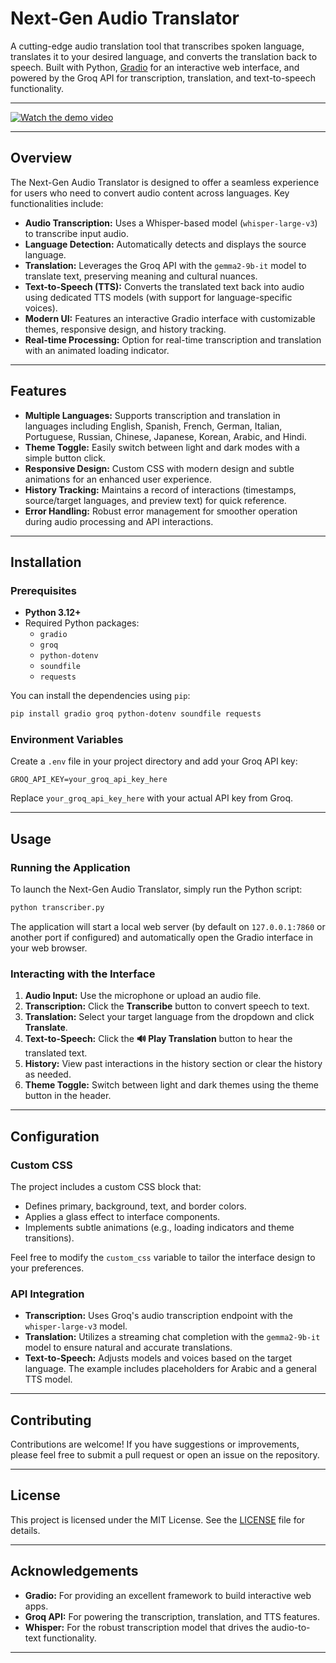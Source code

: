 # Next-Gen Audio Translator

A cutting-edge audio translation tool that transcribes spoken language, translates it to your desired language, and converts the translation back to speech. Built with Python, [Gradio](https://gradio.app/) for an interactive web interface, and powered by the Groq API for transcription, translation, and text-to-speech functionality.

---

[![Watch the demo video](https://img.youtube.com/vi/JSHGy0kh9_Q/maxresdefault.jpg)](https://youtu.be/JSHGy0kh9_Q)

---

## Overview

The Next-Gen Audio Translator is designed to offer a seamless experience for users who need to convert audio content across languages. Key functionalities include:

- **Audio Transcription:** Uses a Whisper-based model (`whisper-large-v3`) to transcribe input audio.
- **Language Detection:** Automatically detects and displays the source language.
- **Translation:** Leverages the Groq API with the `gemma2-9b-it` model to translate text, preserving meaning and cultural nuances.
- **Text-to-Speech (TTS):** Converts the translated text back into audio using dedicated TTS models (with support for language-specific voices).
- **Modern UI:** Features an interactive Gradio interface with customizable themes, responsive design, and history tracking.
- **Real-time Processing:** Option for real-time transcription and translation with an animated loading indicator.

---

## Features

- **Multiple Languages:** Supports transcription and translation in languages including English, Spanish, French, German, Italian, Portuguese, Russian, Chinese, Japanese, Korean, Arabic, and Hindi.
- **Theme Toggle:** Easily switch between light and dark modes with a simple button click.
- **Responsive Design:** Custom CSS with modern design and subtle animations for an enhanced user experience.
- **History Tracking:** Maintains a record of interactions (timestamps, source/target languages, and preview text) for quick reference.
- **Error Handling:** Robust error management for smoother operation during audio processing and API interactions.

---

## Installation

### Prerequisites

- **Python 3.12+**
- Required Python packages:
  - `gradio`
  - `groq`
  - `python-dotenv`
  - `soundfile`
  - `requests`

You can install the dependencies using `pip`:

```bash
pip install gradio groq python-dotenv soundfile requests
```

### Environment Variables

Create a `.env` file in your project directory and add your Groq API key:

```env
GROQ_API_KEY=your_groq_api_key_here
```

Replace `your_groq_api_key_here` with your actual API key from Groq.

---

## Usage

### Running the Application

To launch the Next-Gen Audio Translator, simply run the Python script:

```bash
python transcriber.py
```

The application will start a local web server (by default on `127.0.0.1:7860` or another port if configured) and automatically open the Gradio interface in your web browser.

### Interacting with the Interface

1. **Audio Input:** Use the microphone or upload an audio file.
2. **Transcription:** Click the **Transcribe** button to convert speech to text.
3. **Translation:** Select your target language from the dropdown and click **Translate**.
4. **Text-to-Speech:** Click the **🔊 Play Translation** button to hear the translated text.
5. **History:** View past interactions in the history section or clear the history as needed.
6. **Theme Toggle:** Switch between light and dark themes using the theme button in the header.

---

## Configuration

### Custom CSS

The project includes a custom CSS block that:
- Defines primary, background, text, and border colors.
- Applies a glass effect to interface components.
- Implements subtle animations (e.g., loading indicators and theme transitions).

Feel free to modify the `custom_css` variable to tailor the interface design to your preferences.

### API Integration

- **Transcription:** Uses Groq's audio transcription endpoint with the `whisper-large-v3` model.
- **Translation:** Utilizes a streaming chat completion with the `gemma2-9b-it` model to ensure natural and accurate translations.
- **Text-to-Speech:** Adjusts models and voices based on the target language. The example includes placeholders for Arabic and a general TTS model.

---

## Contributing

Contributions are welcome! If you have suggestions or improvements, please feel free to submit a pull request or open an issue on the repository.

---

## License

This project is licensed under the MIT License. See the [LICENSE](LICENSE) file for details.

---

## Acknowledgements

- **Gradio:** For providing an excellent framework to build interactive web apps.
- **Groq API:** For powering the transcription, translation, and TTS features.
- **Whisper:** For the robust transcription model that drives the audio-to-text functionality.

---